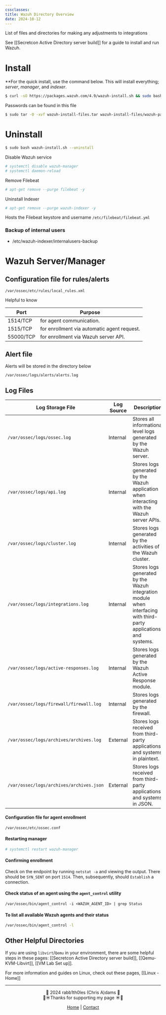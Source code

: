 ```yaml
---
cssclasses: 
title: Wazuh Directory Overview
date: 2024-10-12
---
```


List of files and directories for making any adjustments to integrations

See [[Secretcon Active Directory server build]] for a guide to install and run Wazuh.

# Install

**For the quick install, use the command below. This will install everything; *server*, *manager*, and *indexer*.

```bash
$ curl -sO https://packages.wazuh.com/4.9/wazuh-install.sh && sudo bash ./wazuh-install.sh -a
```

Passwords can be found in this file

```bash
$ sudo tar -O -xvf wazuh-install-files.tar wazuh-install-files/wazuh-passwords.txt
```

# Uninstall
```bash
$ sudo bash wazuh-install.sh --uninstall
```

Disable Wazuh service

```bash
# systemctl disable wazuh-manager
# systemctl daemon-reload
```

Remove Filebeat

```bash
# apt-get remove --purge filebeat -y
```

Uninstall Indexer

```bash
# apt-get remove --purge wazuh-indexer -y
```


Hosts the Filebeat keystore and username
`/etc/filebeat/filebeat.yml`
### Backup of internal users
* /etc/wazuh-indexer/internalusers-backup


# Wazuh Server/Manager

## Configuration file for rules/alerts

`/var/ossec/etc/rules/local_rules.xml`

Helpful to know

| Port      | Purpose                                     |
| --------- | ------------------------------------------- |
| 1514/TCP  | for agent communication.                    |
| 1515/TCP  | for enrollment via automatic agent request. |
| 55000/TCP | for enrollment via Wazuh server API.        |
## Alert file
Alerts will be stored in the directory below

`/var/ossec/logs/alerts/alerts.log`

## Log Files

|**Log Storage File**|**Log Source**|**Description**|
|---|---|---|
|`/var/ossec/logs/ossec.log`|Internal|Stores all informational level logs generated by the Wazuh server.|
|`/var/ossec/logs/api.log`|Internal|Stores logs generated by the Wazuh application when interacting with the Wazuh server APIs.|
|`/var/ossec/logs/cluster.log`|Internal|Stores logs generated by the activities of the Wazuh cluster.|
|`/var/ossec/logs/integrations.log`|Internal|Stores logs generated by the Wazuh integration module when interfacing with third-party applications and systems.|
|`/var/ossec/logs/active-responses.log`|Internal|Stores logs generated by the Wazuh Active Response module.|
|`/var/ossec/logs/firewall/firewall.log`|Internal|Stores logs generated by the firewall.|
|`/var/ossec/logs/archives/archives.log`|External|Stores logs received from third-party applications and systems in plaintext.|
|`/var/ossec/logs/archives/archives.json`|External|Stores logs received from third-party applications and systems in JSON.|
#### Configuration file for agent enrollment

`/var/ossec/etc/ossec.conf`


#### Restarting manager

```bash
# systemctl restart wazuh-manager 
```


#### Confirming enrollment

Check on the endpoint by running `netstat -a` and viewing the output. There should be `SYN_SENT` on port `1514`. Then, subsequently, should `Establish` a connection.

#### Check status of an agent using the `agent_control` utility

```
/var/ossec/bin/agent_control -i <WAZUH_AGENT_ID> | grep Status
```

#### To list all available Wazuh agents and their status

```bash
/var/ossec/bin/agent_control -l
```
## Other Helpful Directories

If you are using `libvirt`/`Qemu` in your environment, there are some helpful steps in these pages: [[Secretcon Active Directory server build]], [[Qemu-KVM-Libvirt]], [[VM Lab Set up]].

For more information and guides on Linux, check out these pages, [[Linux - Home]]

---
<div style="text-align: center;">
	<div class="gradient-text">👾 2024 rabb1th0les (Chris A)dams 👾</div> 
	🌴☀Thanks for supporting my page ☀🌴
	<nav>
		<ul style="list-style: none; padding: 0;">
			<div style="text-align: center;">
				<li><a href="index.html">Home</a> | <a href="Contact.html">Contact</a></li>
			</div>
		</ul>
	</nav>	
</div>